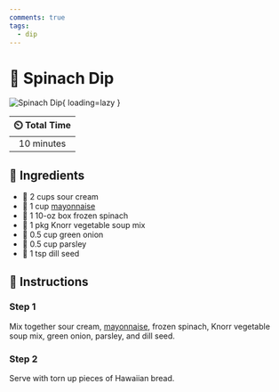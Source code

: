 ```yaml
---
comments: true
tags:
  - dip
---
```

# :leafy_green: Spinach Dip

![Spinach Dip](../assets/images/spinach-dip.jpg){ loading=lazy }

| :timer_clock: Total Time |
|:-----------------------: |
| 10 minutes |

## :salt: Ingredients

- :rice: 2 cups sour cream
- :egg: 1 cup [mayonnaise][1]
- :leafy_green: 1 10-oz box frozen spinach
- :stew: 1 pkg Knorr vegetable soup mix
- :leafy_green: 0.5 cup green onion
- :herb: 0.5 cup parsley
- :chestnut: 1 tsp dill seed

## :pencil: Instructions

### Step 1

Mix together sour cream, [mayonnaise][1], frozen spinach, Knorr vegetable soup mix, green onion, parsley, and dill
seed.

### Step 2

Serve with torn up pieces of Hawaiian bread.

[1]: <./mayonnaise.md>
